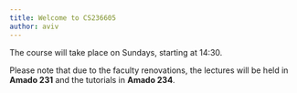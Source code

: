 ```yaml
---
title: Welcome to CS236605
author: aviv
---
```


The course will take place on Sundays, starting at 14:30.

Please note that due to the faculty renovations, the lectures will be held in
**Amado 231** and the tutorials in **Amado 234**.
